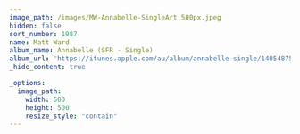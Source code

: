 ```yaml
---
image_path: /images/MW-Annabelle-SingleArt 500px.jpeg
hidden: false
sort_number: 1987
name: Matt Ward
album_name: Annabelle (SFR - Single)
album_url: 'https://itunes.apple.com/au/album/annabelle-single/1405487538'
_hide_content: true

_options:
  image_path:
    width: 500
    height: 500
    resize_style: "contain"
---
```


